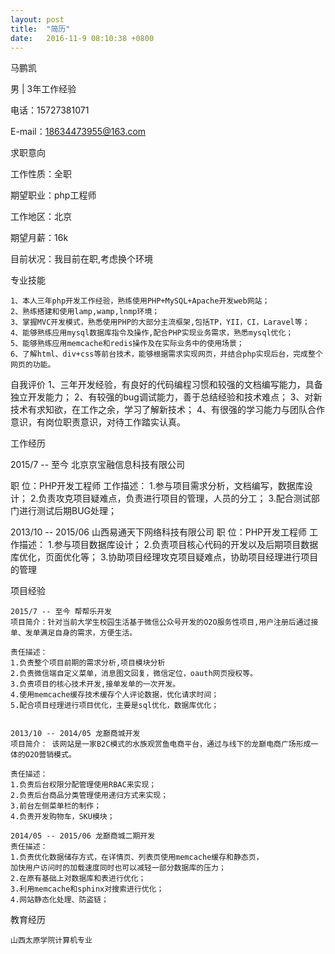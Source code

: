 ```yaml
---
layout: post
title:  "简历"
date:   2016-11-9 08:10:38 +0800
---
```


马鹏凯

男 | 3年工作经验

电话：15727381071 

E-mail：18634473955@163.com

求职意向

工作性质：全职

期望职业：php工程师

工作地区：北京

期望月薪：16k

目前状况：我目前在职,考虑换个环境


专业技能

	1、本人三年php开发工作经验，熟练使用PHP+MySQL+Apache开发web网站；
	2、熟练搭建和使用lamp,wamp,lnmp环境；
	3、掌握MVC开发模式，熟悉使用PHP的大部分主流框架,包括TP，YII，CI，Laravel等；
	4、能够熟练应用mysql数据库指令及操作,配合PHP实现业务需求，熟悉mysql优化；
	5、能够熟练应用memcache和redis操作及在实际业务中的使用场景；
	6、了解html、div+css等前台技术，能够根据需求实现网页，并结合php实现后台，完成整个网页的功能。


自我评价
	1、三年开发经验，有良好的代码编程习惯和较强的文档编写能力，具备独立开发能力；
	2、有较强的bug调试能力，善于总结经验和技术难点；
	3、对新技术有求知欲，在工作之余，学习了解新技术；
	4、有很强的学习能力与团队合作意识，有岗位职责意识，对待工作踏实认真。 


工作经历

2015/7 -- 至今   北京京宝融信息科技有限公司

职    位：PHP开发工程师
工作描述：
	1.参与项目需求分析，文档编写，数据库设计；
	2.负责攻克项目疑难点，负责进行项目的管理，人员的分工；
	3.配合测试部门进行测试后期BUG处理；

2013/10 -- 2015/06  山西易通天下网络科技有限公司
职    位：PHP开发工程师
工作描述：
  1.参与项目数据库设计；
  2.负责项目核心代码的开发以及后期项目数据库优化，页面优化等；
  3.协助项目经理攻克项目疑难点，协助项目经理进行项目的管理


项目经验 

	2015/7 -- 至今 帮帮乐开发
	项目简介：针对当前大学生校园生活基于微信公众号开发的O2O服务性项目,用户注册后通过接单、发单满足自身的需求，方便生活。

	责任描述：
	1.负责整个项目前期的需求分析,项目模块分析
	2.负责微信端自定义菜单，消息图文回复，微信定位，oauth网页授权等。
	3.负责项目的核心技术开发,接单发单的一次开发。
	4.使用memcache缓存技术缓存个人评论数据，优化请求时间；
	5.配合项目经理进行项目优化，主要是sql优化，数据库优化；
	

	2013/10 -- 2014/05 龙巅商城开发
	项目简介： 该网站是一家B2C模式的水族观赏鱼电商平台，通过与线下的龙巅电商广场形成一体的O2O营销模式。

	责任描述：
	1.负责后台权限分配管理使用RBAC来实现；
	2.负责后台商品分类管理使用递归方式来实现；
	3.前台左侧菜单栏的制作；                         
	4.负责开发购物车，SKU模块；

	2014/05 -- 2015/06 龙巅商城二期开发
	责任描述：                                                           
	1.负责优化数据储存方式，在详情页、列表页使用memcache缓存和静态页，
	加快用户访问时的加载速度同时也可以减轻一部分数据库的压力；              
	2.在原有基础上对数据库和表进行优化；                                 
	3.利用memcache和sphinx对搜索进行优化；
	4.网站静态化处理、防盗链；    

教育经历

	山西太原学院计算机专业 